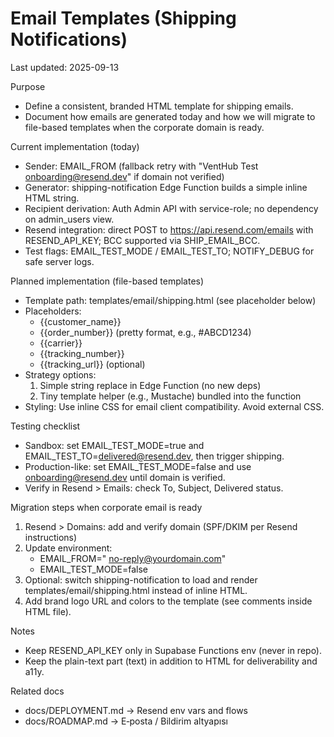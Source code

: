 # Email Templates (Shipping Notifications)

Last updated: 2025-09-13

Purpose
- Define a consistent, branded HTML template for shipping emails.
- Document how emails are generated today and how we will migrate to file-based templates when the corporate domain is ready.

Current implementation (today)
- Sender: EMAIL_FROM (fallback retry with "VentHub Test <onboarding@resend.dev>" if domain not verified)
- Generator: shipping-notification Edge Function builds a simple inline HTML string.
- Recipient derivation: Auth Admin API with service-role; no dependency on admin_users view.
- Resend integration: direct POST to https://api.resend.com/emails with RESEND_API_KEY; BCC supported via SHIP_EMAIL_BCC.
- Test flags: EMAIL_TEST_MODE / EMAIL_TEST_TO; NOTIFY_DEBUG for safe server logs.

Planned implementation (file-based templates)
- Template path: templates/email/shipping.html (see placeholder below)
- Placeholders:
  - {{customer_name}}
  - {{order_number}} (pretty format, e.g., #ABCD1234)
  - {{carrier}}
  - {{tracking_number}}
  - {{tracking_url}} (optional)
- Strategy options:
  1) Simple string replace in Edge Function (no new deps)
  2) Tiny template helper (e.g., Mustache) bundled into the function
- Styling: Use inline CSS for email client compatibility. Avoid external CSS.

Testing checklist
- Sandbox: set EMAIL_TEST_MODE=true and EMAIL_TEST_TO=delivered@resend.dev, then trigger shipping.
- Production-like: set EMAIL_TEST_MODE=false and use onboarding@resend.dev until domain is verified.
- Verify in Resend > Emails: check To, Subject, Delivered status.

Migration steps when corporate email is ready
1) Resend > Domains: add and verify domain (SPF/DKIM per Resend instructions)
2) Update environment:
   - EMAIL_FROM="<Brand Name> <no-reply@yourdomain.com>"
   - EMAIL_TEST_MODE=false
3) Optional: switch shipping-notification to load and render templates/email/shipping.html instead of inline HTML.
4) Add brand logo URL and colors to the template (see comments inside HTML file).

Notes
- Keep RESEND_API_KEY only in Supabase Functions env (never in repo).
- Keep the plain-text part (text) in addition to HTML for deliverability and a11y.

Related docs
- docs/DEPLOYMENT.md → Resend env vars and flows
- docs/ROADMAP.md → E‑posta / Bildirim altyapısı
